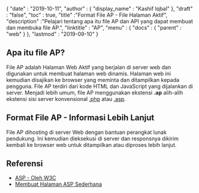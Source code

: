 {
  "date" : "2019-10-11",
  "author" : {
    "display_name" : "Kashif Iqbal"
},
  "draft" : "false",
  "toc" : true,
  "title" :"Format File AP - File Halaman Aktif",
  "description" :"Pelajari tentang apa itu file AP dan API yang dapat membuat dan membuka file AP.",
  "linktitle" : "AP",
  "menu" : {
    "docs" : {
      "parent" : "web"
}
},
  "lastmod" : "2019-09-10"
}

## Apa itu file AP?

File AP adalah Halaman Web Aktif yang berjalan di server web dan digunakan untuk membuat halaman web dinamis. Halaman web ini kemudian disajikan ke browser yang meminta dan ditampilkan kepada pengguna. File AP terdiri dari kode HTML dan JavaScript yang dijalankan di server. Menjadi lebih umum, file AP menggunakan ekstensi **.ap** alih-alih ekstensi sisi server konvensional [.php](/id/programming/php/) atau [.asp](/id/web/asp/).

## Format File AP - Informasi Lebih Lanjut

File AP dihosting di server Web dengan bantuan perangkat lunak pendukung. Ini kemudian dieksekusi di server dan responsnya dikirim kembali ke browser web untuk ditampilkan atau diproses lebih lanjut.

## Referensi

* [ASP - Oleh W3C](https://www.w3schools.com/asp/default.asp)
* [Membuat Halaman ASP Sederhana](https://learn.microsoft.com/en-us/previous-versions/iis/6.0-sdk/ms524741(v=vs.90))


